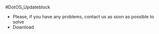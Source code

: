 #DotOS_Updateblock
- Please, if you have any problems, contact us as soon as possible to solve 
- Download
